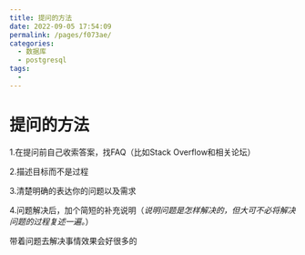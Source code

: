 ```yaml
---
title: 提问的方法
date: 2022-09-05 17:54:09
permalink: /pages/f073ae/
categories:
  - 数据库
  - postgresql
tags:
  - 
---
```



# 提问的方法

1.在提问前自己收索答案，找FAQ（比如Stack Overflow和相关论坛）

2.描述目标而不是过程

3.清楚明确的表达你的问题以及需求

4.问题解决后，加个简短的补充说明（*说明问题是怎样解决的，但大可不必将解决问题的过程复述一遍。*）





带着问题去解决事情效果会好很多的
